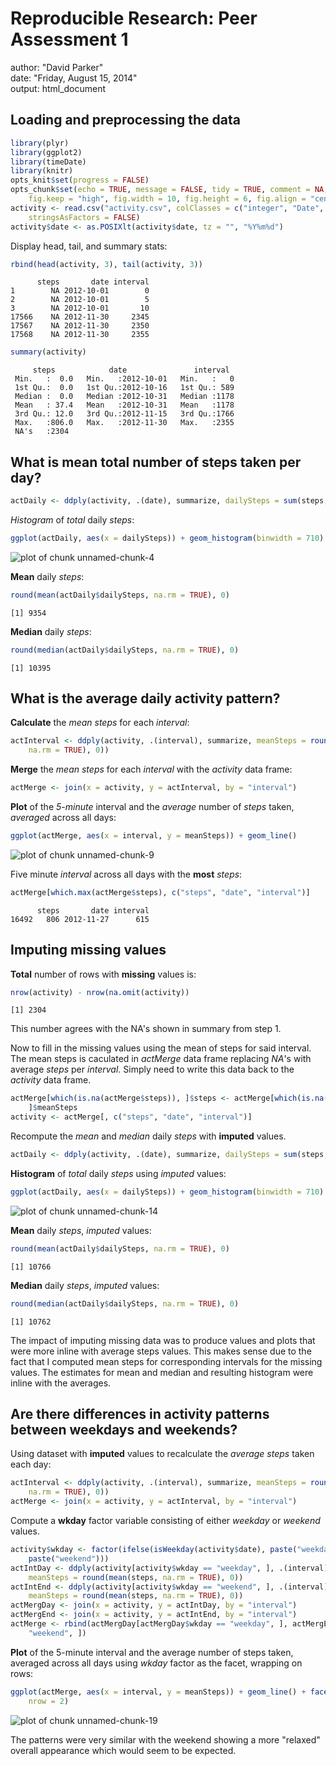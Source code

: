 # Reproducible Research: Peer Assessment 1
author: "David Parker"  
date: "Friday, August 15, 2014"  
output: html_document  

## Loading and preprocessing the data

```r
library(plyr)
library(ggplot2)
library(timeDate)
library(knitr)
opts_knit$set(progress = FALSE)
opts_chunk$set(echo = TRUE, message = FALSE, tidy = TRUE, comment = NA, fig.path = "figure/", 
    fig.keep = "high", fig.width = 10, fig.height = 6, fig.align = "center")
activity <- read.csv("activity.csv", colClasses = c("integer", "Date", "integer"), 
    stringsAsFactors = FALSE)
activity$date <- as.POSIXlt(activity$date, tz = "", "%Y%m%d")
```

Display head, tail, and summary stats:  

```r
rbind(head(activity, 3), tail(activity, 3))
```

```
      steps       date interval
1        NA 2012-10-01        0
2        NA 2012-10-01        5
3        NA 2012-10-01       10
17566    NA 2012-11-30     2345
17567    NA 2012-11-30     2350
17568    NA 2012-11-30     2355
```

```r
summary(activity)
```

```
     steps            date               interval   
 Min.   :  0.0   Min.   :2012-10-01   Min.   :   0  
 1st Qu.:  0.0   1st Qu.:2012-10-16   1st Qu.: 589  
 Median :  0.0   Median :2012-10-31   Median :1178  
 Mean   : 37.4   Mean   :2012-10-31   Mean   :1178  
 3rd Qu.: 12.0   3rd Qu.:2012-11-15   3rd Qu.:1766  
 Max.   :806.0   Max.   :2012-11-30   Max.   :2355  
 NA's   :2304                                       
```


## What is mean total number of steps taken per day?

```r
actDaily <- ddply(activity, .(date), summarize, dailySteps = sum(steps, na.rm = TRUE))
```

*Histogram* of *total* daily *steps*:  

```r
ggplot(actDaily, aes(x = dailySteps)) + geom_histogram(binwidth = 710)
```

<img src="figure/unnamed-chunk-4.png" title="plot of chunk unnamed-chunk-4" alt="plot of chunk unnamed-chunk-4" style="display: block; margin: auto;" />

**Mean** daily *steps*:  

```r
round(mean(actDaily$dailySteps, na.rm = TRUE), 0)
```

```
[1] 9354
```

**Median** daily *steps*:  

```r
round(median(actDaily$dailySteps, na.rm = TRUE), 0)
```

```
[1] 10395
```


## What is the average daily activity pattern?  

**Calculate** the *mean* *steps* for each *interval*:  

```r
actInterval <- ddply(activity, .(interval), summarize, meanSteps = round(mean(steps, 
    na.rm = TRUE), 0))
```

**Merge** the *mean* *steps* for each *interval* with the *activity* data frame:  

```r
actMerge <- join(x = activity, y = actInterval, by = "interval")
```

**Plot** of the *5-minute* interval and the *average* number of *steps* taken, *averaged* across all  days:  

```r
ggplot(actMerge, aes(x = interval, y = meanSteps)) + geom_line()
```

<img src="figure/unnamed-chunk-9.png" title="plot of chunk unnamed-chunk-9" alt="plot of chunk unnamed-chunk-9" style="display: block; margin: auto;" />

Five minute *interval* across all days with the **most** *steps*:  

```r
actMerge[which.max(actMerge$steps), c("steps", "date", "interval")]
```

```
      steps       date interval
16492   806 2012-11-27      615
```


## Imputing missing values  

**Total** number of rows with **missing** values is:  

```r
nrow(activity) - nrow(na.omit(activity))
```

```
[1] 2304
```
This number agrees with the NA's shown in summary from step 1.  

Now to fill in the missing values using the mean of steps for said interval.  
The mean steps is caculated in *actMerge* data frame replacing *NA*'s with average *steps* per *interval*. Simply need to write this data back to the *activity* data frame.  


```r
actMerge[which(is.na(actMerge$steps)), ]$steps <- actMerge[which(is.na(actMerge$steps)), 
    ]$meanSteps
activity <- actMerge[, c("steps", "date", "interval")]
```

Recompute the *mean* and *median* daily *steps* with **imputed** values.  

```r
actDaily <- ddply(activity, .(date), summarize, dailySteps = sum(steps, na.rm = TRUE))
```

**Histogram** of *total* daily *steps* using *imputed* values:  

```r
ggplot(actDaily, aes(x = dailySteps)) + geom_histogram(binwidth = 710)
```

<img src="figure/unnamed-chunk-14.png" title="plot of chunk unnamed-chunk-14" alt="plot of chunk unnamed-chunk-14" style="display: block; margin: auto;" />


**Mean** daily *steps*, *imputed* values:  

```r
round(mean(actDaily$dailySteps, na.rm = TRUE), 0)
```

```
[1] 10766
```

**Median** daily *steps*, *imputed* values:  

```r
round(median(actDaily$dailySteps, na.rm = TRUE), 0)
```

```
[1] 10762
```

The impact of imputing missing data was to produce values and plots that were more inline with average steps values. This makes sense due to the fact that I computed mean steps for corresponding intervals for the missing values. The estimates for mean and median and resulting histogram were inline with the averages.  

## Are there differences in activity patterns between weekdays and weekends?  

Using dataset with **imputed** values to recalculate the *average steps* taken each day:  

```r
actInterval <- ddply(activity, .(interval), summarize, meanSteps = round(mean(steps, 
    na.rm = TRUE), 0))
actMerge <- join(x = activity, y = actInterval, by = "interval")
```



Compute a **wkday** factor variable consisting of either *weekday* or *weekend* values.  

```r
activity$wkday <- factor(ifelse(isWeekday(activity$date), paste("weekday"), 
    paste("weekend")))
actIntDay <- ddply(activity[activity$wkday == "weekday", ], .(interval), summarize, 
    meanSteps = round(mean(steps, na.rm = TRUE), 0))
actIntEnd <- ddply(activity[activity$wkday == "weekend", ], .(interval), summarize, 
    meanSteps = round(mean(steps, na.rm = TRUE), 0))
actMergDay <- join(x = activity, y = actIntDay, by = "interval")
actMergEnd <- join(x = activity, y = actIntEnd, by = "interval")
actMerge <- rbind(actMergDay[actMergDay$wkday == "weekday", ], actMergEnd[actMergEnd$wkday == 
    "weekend", ])
```

**Plot** of the 5-minute interval and the average number of steps taken, averaged across all days  using *wkday* factor as the facet, wrapping on rows:  

```r
ggplot(actMerge, aes(x = interval, y = meanSteps)) + geom_line() + facet_wrap(~wkday, 
    nrow = 2)
```

<img src="figure/unnamed-chunk-19.png" title="plot of chunk unnamed-chunk-19" alt="plot of chunk unnamed-chunk-19" style="display: block; margin: auto;" />
  
The patterns were very similar with the weekend showing a more "relaxed" overall appearance which would seem to be expected.  
